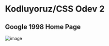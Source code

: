 # Kodluyoruz/CSS Odev 2

## Google 1998 Home Page 

![image](https://user-images.githubusercontent.com/97742178/210106977-50b1b592-96fa-4ef1-9e85-25658d19a153.png)
